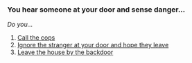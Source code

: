 ### You hear someone at your door and sense danger...  

_Do you..._

1. [Call the cops](call-cops.md)
2. [Ignore the stranger at your door and hope they leave]()
3. [Leave the house by the backdoor]()
